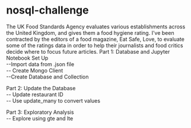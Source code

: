 # nosql-challenge
The UK Food Standards Agency evaluates various establishments across the United Kingdom, and gives them a food hygiene rating. I've been contracted by the editors of a food magazine, Eat Safe, Love, to evaluate some of the ratings data in order to help their journalists and food critics decide where to focus future articles.
Part 1: Database and Jupyter Notebook Set Up  
--Import data from .json file  
-- Create Mongo Client  
--Create Database and Collection  

Part 2: Update the Database  
-- Update restaurant ID  
-- Use update_many to convert values  

Part 3: Exploratory Analysis  
-- Explore using gte and lte

